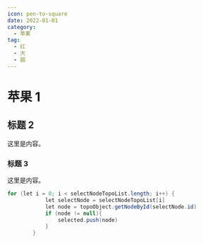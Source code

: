 ```yaml
---
icon: pen-to-square
date: 2022-01-01
category:
  - 苹果
tag:
  - 红
  - 大
  - 圆
---
```


# 苹果 1

## 标题 2

这里是内容。

### 标题 3

这里是内容。
```java
for (let i = 0; i < selectNodeTopoList.length; i++) {
            let selectNode = selectNodeTopoList[i]
            let node = topoObject.getNodeById(selectNode.id)
            if (node != null){
                selected.push(node)
            }
        }
```
